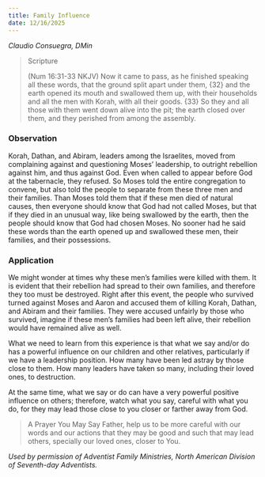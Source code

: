 ```yaml
---
title: Family Influence
date: 12/16/2025
---
```


_Claudio Consuegra, DMin_

> <p>Scripture</p>
> (Num 16:31-33 NKJV) Now it came to pass, as he finished speaking all these words, that the ground split apart under them, {32} and the earth opened its mouth and swallowed them up, with their households and all the men with Korah, with all their goods. {33} So they and all those with them went down alive into the pit; the earth closed over them, and they perished from among the assembly.

### Observation

Korah, Dathan, and Abiram, leaders among the Israelites, moved from complaining against and questioning Moses’ leadership, to outright rebellion against him, and thus against God. Even when called to appear before God at the tabernacle, they refused. So Moses told the entire congregation to convene, but also told the people to separate from these three men and their families. Than Moses told them that if these men died of natural causes, then everyone should know that God had not called Moses, but that if they died in an unusual way, like being swallowed by the earth, then the people should know that God had chosen Moses. No sooner had he said these words than the earth opened up and swallowed these men, their families, and their possessions.

### Application

We might wonder at times why these men’s families were killed with them. It is evident that their rebellion had spread to their own families, and therefore they too must be destroyed. Right after this event, the people who survived turned against Moses and Aaron and accused them of killing Korah, Dathan, and Abiram and their families. They were accused unfairly by those who survived, imagine if these men’s families had been left alive, their rebellion would have remained alive as well.

What we need to learn from this experience is that what we say and/or do has a powerful influence on our children and other relatives, particularly if we have a leadership position. How many have been led astray by those close to them. How many leaders have taken so many, including their loved ones, to destruction.

At the same time, what we say or do can have a very powerful positive influence on others; therefore, watch what you say, careful with what you do, for they may lead those close to you closer or farther away from God.

> <callout>A Prayer You May Say</callout>
> Father, help us to be more careful with our words and our actions that they may be good and such that may lead others, specially our loved ones, closer to You.

_Used by permission of Adventist Family Ministries, North American Division of Seventh-day Adventists._